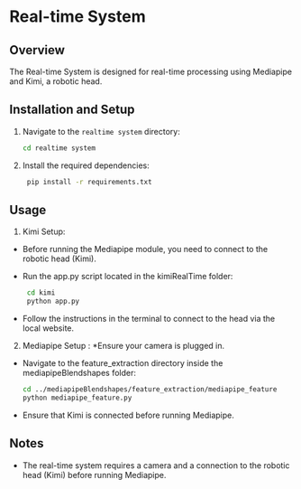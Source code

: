 # Real-time System

## Overview
The Real-time System is designed for real-time processing using Mediapipe and Kimi, a robotic head. 

## Installation and Setup
1. Navigate to the `realtime system` directory:
   ```bash
   cd realtime system
    ```
2. Install the required dependencies:
   ```bash
    pip install -r requirements.txt
    ```

## Usage
1. Kimi Setup:
 * Before running the Mediapipe module, you need to connect to the robotic head (Kimi).
 * Run the app.py script located in the kimiRealTime folder:
    ```bash
     cd kimi
     python app.py
     ```

* Follow the instructions in the terminal to connect to the head via the local website.

2. Mediapipe Setup :
*Ensure your camera is plugged in.
* Navigate to the feature_extraction directory inside the mediapipeBlendshapes folder:

     ```bash
   cd ../mediapipeBlendshapes/feature_extraction/mediapipe_feature
     python mediapipe_feature.py
     ```
* Ensure that Kimi is connected before running Mediapipe.
 ## Notes
 * The real-time system requires a camera and a connection to the robotic head (Kimi) before running Mediapipe.

